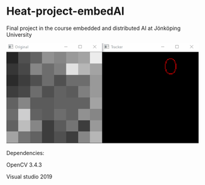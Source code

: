 # Heat-project-embedAI
Final project in the course embedded and distributed AI at Jönköping University 

![Resutls](Readme.gif)

Dependencies:

OpenCV 3.4.3

Visual studio 2019
